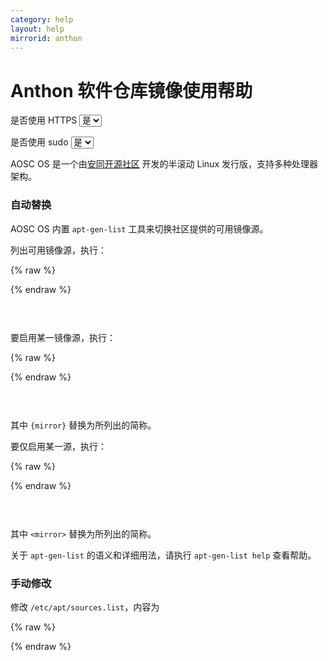 ```yaml
---
category: help
layout: help
mirrorid: anthon
---
```


<!-- 本 markdown 从 mirrorz-org/mirrorz-help 自动生成，如需修改，请修改 mirrorz-org/mirrorz-help 的对应部分 -->

# Anthon 软件仓库镜像使用帮助

<form class="form-inline">
<div class="form-group">
	<label>是否使用 HTTPS</label>
	<select id="http-select" class="form-control content-select" data-target="#content-0,#content-1,#content-2,#content-3">
	  <option data-http_protocol="https://" selected>是</option>
	  <option data-http_protocol="http://">否</option>
	</select>
</div>
</form>


<form class="form-inline">
<div class="form-group">
	<label>是否使用 sudo</label>
	<select id="sudo-select" class="form-control content-select" data-target="#content-0,#content-1,#content-2,#content-3">
	  <option data-sudo="sudo " data-sudoE="sudo -E " selected>是</option>
	  <option data-sudo="" data-sudoE="">否</option>
	</select>
</div>
</form>



AOSC OS 是一个由[安同开源社区](https://aosc.io) 开发的半滚动 Linux 发行版，支持多种处理器架构。

### 自动替换

AOSC OS 内置 `apt-gen-list` 工具来切换社区提供的可用镜像源。

列出可用镜像源，执行：



{% raw %}
<script id="template-0" type="x-tmpl-markup">
{{sudo}}apt-gen-list list-mirrors
</script>
{% endraw %}

<p></p>

<pre>
<code id="content-0" class="language-bash" data-template="#template-0" data-select="#http-select,#sudo-select">
</code>
</pre>


要启用某一镜像源，执行：



{% raw %}
<script id="template-1" type="x-tmpl-markup">
{{sudo}}apt-gen-list add-mirror <mirror>
</script>
{% endraw %}

<p></p>

<pre>
<code id="content-1" class="language-bash" data-template="#template-1" data-select="#http-select,#sudo-select">
</code>
</pre>


其中 `{mirror}` 替换为所列出的简称。

要仅启用某一源，执行：



{% raw %}
<script id="template-2" type="x-tmpl-markup">
{{sudo}}apt-gen-list set-mirror <mirror>
</script>
{% endraw %}

<p></p>

<pre>
<code id="content-2" class="language-bash" data-template="#template-2" data-select="#http-select,#sudo-select">
</code>
</pre>


其中 `<mirror>` 替换为所列出的简称。

关于 `apt-gen-list` 的语义和详细用法，请执行 `apt-gen-list help` 查看帮助。

### 手动修改

修改 `/etc/apt/sources.list`，内容为



{% raw %}
<script id="template-3" type="x-tmpl-markup">
deb {{http_protocol}}{{mirror}}/debs stable main
</script>
{% endraw %}

<p></p>

<pre>
<code id="content-3" class="language-properties" data-template="#template-3" data-select="#http-select,#sudo-select">
</code>
</pre>


